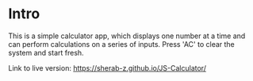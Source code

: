 # Intro
This is a simple calculator app, which displays one number at a time and can perform calculations on a series of inputs. Press 'AC' to clear the system and start fresh.

Link to live version: https://sherab-z.github.io/JS-Calculator/

